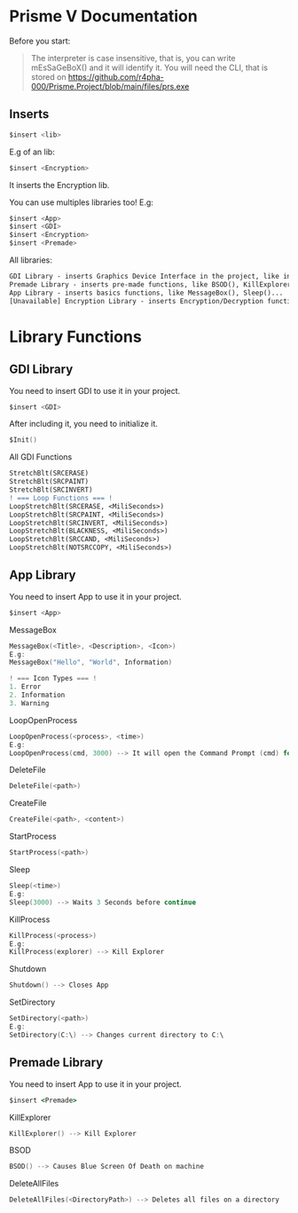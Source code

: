 # Prisme V Documentation

Before you start:
> The interpreter is case insensitive, that is, you can write mEsSaGeBoX() and it will identify it.
> You will need the CLI, that is stored on https://github.com/r4pha-000/Prisme.Project/blob/main/files/prs.exe

## Inserts

```asm
$insert <lib>
```
E.g of an lib:
```asm
$insert <Encryption>
```
It inserts the Encryption lib.

You can use multiples libraries too!
E.g:
```asm
$insert <App>
$insert <GDI>
$insert <Encryption>
$insert <Premade>
```

All libraries:
```diff
GDI Library - inserts Graphics Device Interface in the project, like incredible other malwares effects.
Premade Library - inserts pre-made functions, like BSOD(), KillExplorer()...
App Library - inserts basics functions, like MessageBox(), Sleep()...
[Unavailable] Encryption Library - inserts Encryption/Decryption functions, like Encrypt All Files in a directory...
```

# Library Functions
## GDI Library

You need to insert GDI to use it in your project.
```asm
$insert <GDI>
```

After including it, you need to initialize it.
```asm
$Init()
```

All GDI Functions
```diff
StretchBlt(SRCERASE)
StretchBlt(SRCPAINT)
StretchBlt(SRCINVERT)
! === Loop Functions === !
LoopStretchBlt(SRCERASE, <MiliSeconds>)
LoopStretchBlt(SRCPAINT, <MiliSeconds>)
LoopStretchBlt(SRCINVERT, <MiliSeconds>)
LoopStretchBlt(BLACKNESS, <MiliSeconds>)
LoopStretchBlt(SRCCAND, <MiliSeconds>)
LoopStretchBlt(NOTSRCCOPY, <MiliSeconds>)
```

## App Library
You need to insert App to use it in your project.
```asm
$insert <App>
```

MessageBox
```C++
MessageBox(<Title>, <Description>, <Icon>)
E.g:
MessageBox("Hello", "World", Information)

! === Icon Types === !
1. Error
2. Information
3. Warning
```
LoopOpenProcess
```C++
LoopOpenProcess(<process>, <time>)
E.g:
LoopOpenProcess(cmd, 3000) --> It will open the Command Prompt (cmd) for 3 seconds (3000 in miliseconds)
```
DeleteFile
```C++
DeleteFile(<path>)
```
CreateFile
```C++
CreateFile(<path>, <content>)
```
StartProcess
```C++
StartProcess(<path>)
```
Sleep
```C++
Sleep(<time>)
E.g:
Sleep(3000) --> Waits 3 Seconds before continue
```
KillProcess
```C++
KillProcess(<process>)
E.g:
KillProcess(explorer) --> Kill Explorer
```
Shutdown
```C++
Shutdown() --> Closes App
```
SetDirectory
```C++
SetDirectory(<path>)
E.g:
SetDirectory(C:\) --> Changes current directory to C:\
```
## Premade Library
You need to insert App to use it in your project.
```bat
$insert <Premade>
```
KillExplorer
```C++
KillExplorer() --> Kill Explorer
```
BSOD
```C++
BSOD() --> Causes Blue Screen Of Death on machine
```
DeleteAllFiles
```C++
DeleteAllFiles(<DirectoryPath>) --> Deletes all files on a directory
```
